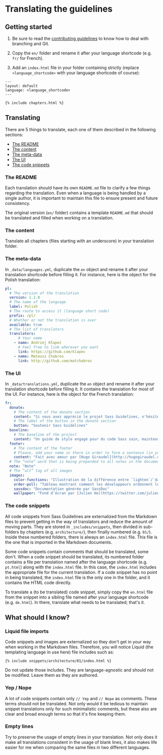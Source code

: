# Translating the guidelines

## Getting started

1. Be sure to read the [contributing guidelines](CONTRIBUTING.md) to know how to deal with branching and Git.

2. Copy the `en/` folder and rename it after your language shortcode (e.g. `fr/` for French).

3. Add an `index.html` file in your folder containing strictly (replace `<language_shortcode>` with your language shortcode of course):
  ```
  ---
  layout: default
  language: <language_shortcode>
  ---

  {% include chapters.html %}
  ``` 

## Translating

There are 5 things to translate, each one of them described in the following sections:

* [The README](#the-readme)
* [The content](#the-content)
* [The meta-data](#the-meta-data)
* [The UI](#the-ui)
* [The code snippets](#the-code-snippets)

### The README

Each translation should have its own `README.md` file to clarify a few things regarding the translation. Even when a language is being handled by a single author, it is important to maintain this file to ensure present and future consistency.

The original version (`en/` folder) contains a template `README.md` that should be translated and filled when working on a translation.

### The content

Translate all chapters (files starting with an underscore) in your translation folder.

### The meta-data

In `_data/languages.yml`, duplicate the `en` object and rename it after your translation shortcode before filling it. For instance, here is the object for the Polish translation:

```yml
pl:
  # The version of the translation
  version: 1.1.0
  # The name of the language
  label: Polish
  # The route to access it (language short code)
  prefix: /pl/
  # Whether or not the translation is over
  available: true
  # The list of translators
  translators:
      # Your name
    - name: Andrzej Kłapeć
      # Feel free to link wherever you want
      link: https://github.com/klapec
    - name: Mateusz Chabros
      link: http://github.com/matchabros
```

### The UI

In `_data/translations.yml`, duplicate the `en` object and rename it after your translation shortcode before filling it. It contains the translation for most of the UI. For instance, here is the object for the French translation:

```yml
fr:
  donate:
    # The content of the donate section
    content: "Si vous avez apprécié le projet Sass Guidelines, n'hésitez pas à le soutenir."
    # The label of the button in the donate section
    button: "Soutenir Sass Guidelines"
  baseline:
    # The baseline of the project
    content: "Un guide de style engagé pour du code Sass sain, maintenable et extensible."
  footer:
    # The content of the footer
    # Please, add your name in there in order to form a sentence (in your language) such as: “Made with love by [Hugo Giraudel](http://hugogiraudel.com, translated by [Your name](http://link.com))”
    content: "Fait avec amour par [Hugo Giraudel](http://hugogiraudel.com), traduit par [Pierre Choffé](http://la-cascade.ghost.io)"
  # The “note” word that is being prepended to all notes in the document
  note: "Note"
  # The “alt” tag of all images
  images:
    color-functions: "Illustration de la différence entre `lighten`/`darken` et `mix` par [KatieK](http://codepen.io/KatieK2/pen/tejhz/)"
    order-poll: "Tableau montrant comment les développeurs ordonnent leurs déclarations CSS"
    sassdoc: "Documentation générée par SassDoc"
    wallpaper: "Fond d’écran par [Julien He](https://twitter.com/julien_he)"
```

### The code snippets

All code snippets from Sass Guidelines are externalized from the Markdown files to prevent getting in the way of translators and reduce the amount of moving parts. They are stored in `_includes/snippets`, then divided in sub-folders by chapters (e.g. `architecture/`), then finally numbered (e.g. `01/`). Inside these numbered folders, there is always an `index.html` file. This file is the one that is imported in the Markdown documents.

Some code snippets contain comments that should be translated, some don't. When a code snippet should be translated, its numbered folder contains a file per translation named after the language shortcode (e.g. `pt.html`) along with the `index.html` file. In this case, the `index.html` includes the appropriate file for the current translation. If a code snippet has no point in being translated, the `index.html` file is the only one in the folder, and it contains the HTML code directly.

To translate a (to be translated) code snippet, simply copy the `en.html` file from the snippet into a sibling file named after your language shortcode (e.g. `de.html`). In there, translate what needs to be translated; that's it.

## What should I know?

### Liquid file imports

Code snippets and images are externalized so they don't get in your way when working in the Markdown files. Therefore, you will notice Liquid (the templating language in use here) file includes such as:

```
{% include snippets/architecture/01/index.html %}
```

Do not update those includes. They are language-agnostic and should not be modified. Leave them as they are authored.

### Yep / Nope

A lot of code snippets contain only `// Yep` and `// Nope` as comments. These terms should not be translated. Not only would it be tedious to maintain snippet translations only for such minimalistic comments, but these also are clear and broad enough terms so that it's fine keeping them.

### Empty lines

Try to preserve the usage of empty lines in your translation. Not only does it make all translations consistent in the usage of blank lines, it also makes life easier for me when comparing the same files in two different languages.
